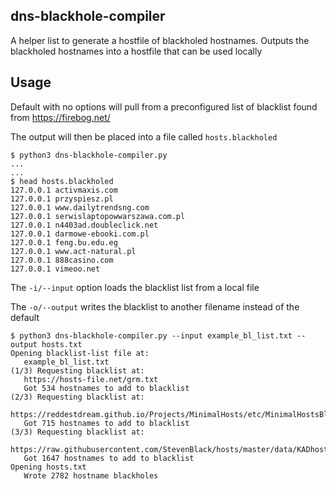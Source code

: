 ## dns-blackhole-compiler
A helper list to generate a hostfile of blackholed hostnames. Outputs the blackholed hostnames into a hostfile that can be used locally

## Usage

Default with no options will pull from a preconfigured list of blacklist found from https://firebog.net/

The output will then be placed into a file called `hosts.blackholed`
```
$ python3 dns-blackhole-compiler.py 
...
...
$ head hosts.blackholed
127.0.0.1 activmaxis.com
127.0.0.1 przyspiesz.pl
127.0.0.1 www.dailytrendsng.com
127.0.0.1 serwislaptopowwarszawa.com.pl
127.0.0.1 n4403ad.doubleclick.net
127.0.0.1 darmowe-ebooki.com.pl
127.0.0.1 feng.bu.edu.eg
127.0.0.1 www.act-natural.pl
127.0.0.1 888casino.com
127.0.0.1 vimeoo.net
```



The `-i/--input` option loads the blacklist list from a local file

 The `-o/--output` writes the blacklist to another filename instead of the default
```
$ python3 dns-blackhole-compiler.py --input example_bl_list.txt --output hosts.txt
Opening blacklist-list file at:
   example_bl_list.txt
(1/3) Requesting blacklist at:
   https://hosts-file.net/grm.txt
   Got 534 hostnames to add to blacklist
(2/3) Requesting blacklist at:
   https://reddestdream.github.io/Projects/MinimalHosts/etc/MinimalHostsBlocker/minimalhosts
   Got 715 hostnames to add to blacklist
(3/3) Requesting blacklist at:
   https://raw.githubusercontent.com/StevenBlack/hosts/master/data/KADhosts/hosts
   Got 1647 hostnames to add to blacklist
Opening hosts.txt
   Wrote 2782 hostname blackholes
```
